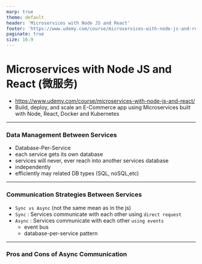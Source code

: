 ```yaml
---
marp: true
theme: default
header: 'Microservices with Node JS and React'
footer: 'https://www.udemy.com/course/microservices-with-node-js-and-react/'
paginate: true
size: 16:9
---
```


# Microservices with Node JS and React (微服务)

- https://www.udemy.com/course/microservices-with-node-js-and-react/
- Build, deploy, and scale an E-Commerce app using Microservices built with Node, React, Docker and Kubernetes

---

### Data Management Between Services

- Database-Per-Service
- each service gets its own database
- services will never, ever reach into another services database
- independently
- efficiently may related DB types (SQL, noSQL,etc)

---

### Communication Strategies Between Services

- `Sync vs Async` (not the same mean as in the js)
- `Sync` : Services communicate with each other using `direct request`
- `Async` : Services communicate with each other `using events`
  - event bus
  - database-per-service pattern

---

### Pros and Cons of Async Communication
